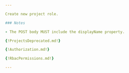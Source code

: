 ```yaml
---

Create new project role.

### Notes

- The POST body MUST include the displayName property.

{!ProjectsDeprecated.md!}

{!Authorization.md!}

{!RbacPermissions.md!}

---
```

